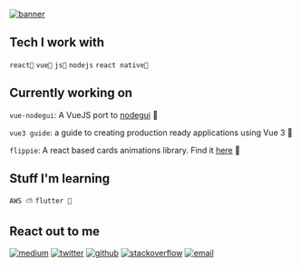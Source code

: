 [![banner](https://github.com/shubhamzanwar/shubhamzanwar/blob/master/banner.png?raw=true)](https://shubhamzanwar.github.io)

## Tech I work with

```react💙``` ```vue💚``` ```js💛``` ```nodejs``` ```react native📱```

## Currently working on

```vue-nodegui```: A VueJS port to [nodegui](https://github.com/nodegui/nodegui) 🥳

```vue3 guide```: a guide to creating production ready applications using Vue 3 📖

```flippie```: A react based cards animations library. Find it [here](https://github.com/flipspace/flippie) 🧩

## Stuff I'm learning

```AWS ⛅️``` ```flutter 🎯```

## React out to me 

[![medium](https://img.shields.io/badge/-grey?logo=medium&style=for-the-badge)](https://medium.com/@zanwar.shubham) [![twitter](https://img.shields.io/badge/-grey?logo=twitter&style=for-the-badge)](https://twitter.com/szanwar22) [![github](https://img.shields.io/badge/-grey?logo=github&style=for-the-badge)](https://github.com/shubhamzanwar) [![stackoverflow](https://img.shields.io/badge/-grey?logo=stackoverflow&style=for-the-badge)](https://stackoverflow.com/users/5301597/sershubham) [![email](https://img.shields.io/badge/-grey?logo=gmail&style=for-the-badge)](mailto:zanwar.shubham@gmail.com)

